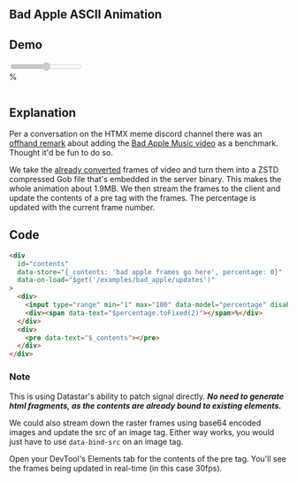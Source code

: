 ## Bad Apple ASCII Animation

## Demo

<div
    id="contents"
    class="flex flex-col gap-4 p-4 w-full"
    data-store="{_contents: 'bad apple frames go here', percentage: 0}"
    data-on-load="$get('/examples/bad_apple/updates')"
>
    <div class="flex gap-4 items-center font-mono">
        <input
            disabled
            class="range range-neutral flex-1"
            type="range" min="1" max="100"
            data-model="percentage"
         />
        <div>
            <span data-text="$percentage.toFixed(2)"></span>%
        </div>
    </div>
    <div class="aspect-square font-mono font-bold text-[11px] leading-[0.25rem] flex justify-center items-center">
        <pre
            style="background-color: black"
            data-text="$_contents"
        ></pre>
    </div>
</div>

## Explanation

Per a conversation on the HTMX meme discord channel there was an [offhand remark](https://discordapp.com/channels/725789699527933952/996832027083026563/1276380165613813894) about adding the [Bad Apple Music video](https://www.youtube.com/watch?v=FtutLA63Cp8) as a benchmark. Thought it'd be fun to do so.

We take the [already converted](https://github.com/trung-kieen/bad-apple-ascii) frames of video and turn them into a ZSTD compressed Gob file that's embedded in the server binary. This makes the whole animation about 1.9MB. We then stream the frames to the client and update the contents of a pre tag with the frames. The percentage is updated with the current frame number.

## Code

```html
<div
  id="contents"
  data-store="{_contents: 'bad apple frames go here', percentage: 0}"
  data-on-load="$get('/examples/bad_apple/updates')"
>
  <div>
    <input type="range" min="1" max="100" data-model="percentage" disabled />
    <div><span data-text="$percentage.toFixed(2)"></span>%</div>
  </div>
  <div>
    <pre data-text="$_contents"></pre>
  </div>
</div>
```

### Note

This is using Datastar's ability to patch signal directly. **_No need to generate html fragments, as the contents are already bound to existing elements._**

We could also stream down the raster frames using base64 encoded images and update the src of an image tag. Either way works, you would just have to use `data-bind-src` on an image tag.

Open your DevTool's Elements tab for the contents of the pre tag. You'll see the frames being updated in real-time (in this case 30fps).
